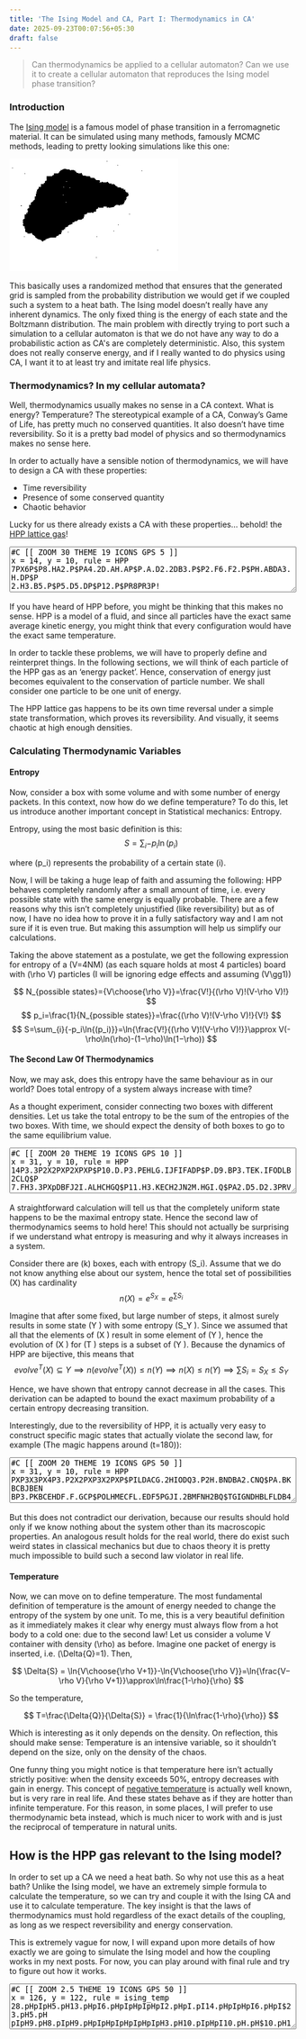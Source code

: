 ```yaml
---
title: 'The Ising Model and CA, Part I: Thermodynamics in CA'
date: 2025-09-23T00:07:56+05:30
draft: false
---
```


> <span style="color: gray;">Can thermodynamics be applied to a cellular automaton? Can we use it to create a cellular automaton that reproduces the Ising model phase transition?</span>

### Introduction
The [Ising model](https://en.wikipedia.org/wiki/Square_lattice_Ising_model) is a famous model of phase transition in a ferromagnetic material. It can be simulated using many methods, famously MCMC methods, leading to pretty looking simulations like this one:

![A simulation of the Ising model using the Metropolis Algorithm, Starting below T_c and finishing above it](/out.gif)

This basically uses a randomized method that ensures that the generated grid is sampled from the probability distribution we would get if we coupled such a system to a heat bath. The Ising model doesn’t really have any inherent dynamics. The only fixed thing is the energy of each state and the Boltzmann distribution. The main problem with directly trying to port such a simulation to a cellular automaton is that we do not have any way to do a probabilistic action as CA's are completely deterministic. Also, this system does not really conserve energy, and if I really wanted to do physics using CA, I want it to at least try and imitate real life physics.

### Thermodynamics? In my cellular automata?

Well, thermodynamics usually makes no sense in a CA context. What is energy? Temperature? The stereotypical example of a CA, Conway’s Game of Life, has pretty much no conserved quantities. It also doesn’t have time reversibility. So it is a pretty bad model of physics and so thermodynamics makes no sense here.

In order to actually have a sensible notion of thermodynamics, we will have to design a CA with these properties:

- Time reversibility
- Presence of some conserved quantity
- Chaotic behavior

Lucky for us there already exists a CA with these properties… behold! the [HPP lattice gas](https://en.wikipedia.org/wiki/HPP_model)! 
<meta name="LifeViewer" content="viewer textarea 30 hide limit /rules/ .rule">
<script src="/js/lv-plugin.js"></script>


<div class="viewer">
    <textarea style="width: 100%; max-width: 100%;" rows="5">
#C [[ ZOOM 30 THEME 19 ICONS GPS 5 ]]
x = 14, y = 10, rule = HPP
7PX6P$P8.HA2.P$PA4.2D.AH.AP$P.A.D2.2DB3.P$P2.F6.F2.P$PH.ABDA3.H.DP$P
2.H3.B5.P$P5.D5.DP$P12.P$PR8PR3P!
</textarea>
    <br>
    <canvas width="560" height="400"><canvas>
</div>

If you have heard of HPP before, you might be thinking that this makes no sense. HPP is a model of a fluid, and since all particles have the exact same average kinetic energy, you might think that every configuration would have the exact same temperature. 

In order to tackle these problems, we will have to properly define and reinterpret things. In the following sections, we will think of each particle of the HPP gas as an ‘energy packet’. Hence, conservation of energy just becomes equivalent to the conservation of particle number. We shall consider one particle to be one unit of energy.

The HPP lattice gas happens to be its own time reversal under a simple state transformation, which proves its reversibility. And visually, it seems chaotic at high enough densities.

### Calculating Thermodynamic Variables

#### Entropy

Now, consider a box with some volume and with some number of energy packets. In this context, now how do we define temperature? To do this, let us introduce another important concept in Statistical mechanics: Entropy.

Entropy, using the most basic definition is this:
$$ S=\sum_{i}{-p_i\ln{(p_i)}} $$

where \(p_i\) represents the probability of a certain state \(i\).

Now, I will be taking a huge leap of faith and assuming the following: HPP behaves completely randomly after a small amount of time, i.e. every possible state with the same energy is equally probable.
There are a few reasons why this isn’t completely unjustified (like reversibility) but as of now, I have no idea how to prove it in a fully satisfactory way and I am not sure if it is even true. But making this assumption will help us simplify our calculations.

Taking the above statement as a postulate, we get the following expression for entropy of a  \(V=4NM\) (as each square holds at most 4 particles) board with \(\rho V\) particles (I will be ignoring edge effects and assuming \(V\gg1\))

$$ N_{possible states}={V\choose{\rho V}}=\frac{V!}{(\rho V)!(V-\rho V)!} $$
$$ p_i=\frac{1}{N_{possible states}}=\frac{(\rho V)!(V-\rho V)!}{V!} $$
$$ S=\sum_{i}{-p_i\ln{(p_i)}}=\ln{\frac{V!}{(\rho V)!(V-\rho V)!}}\approx V(-\rho\ln(\rho)-(1−\rho)\ln(1−\rho)) $$

#### The Second Law Of Thermodynamics

Now, we may ask, does this entropy have the same behaviour as in our world? Does total entropy of a system always increase with time? 

As a thought experiment, consider connecting two boxes with different densities. Let us take the total entropy to be the sum of the entropies of the two boxes. With time, we should expect the density of both boxes to go to the same equilibrium value.

<div class="viewer">
    <textarea style="width: 100%; max-width: 100%;" rows="5">
#C [[ ZOOM 20 THEME 19 ICONS GPS 10 ]]
x = 31, y = 10, rule = HPP
14P3.3P2X2PXP2XPXP$P10.D.P3.PEHLG.IJFIFADP$P.D9.BP3.TEK.IFODLB2CLQ$P
7.FH3.3PXpDBFJ2I.ALHCHGQ$P11.H3.KECH2JN2M.HGI.Q$PA2.D5.D2.3PRV2C.L.BC
EIDHMP$P12.P3.TDBKJNOACDO.LP$PD6.JH3.P3.TICLIGED.JH2BQ$P7.D.A2.P3.PMD
BHEMOAF2AFP$14P3.PR2P3RP5RP!
</textarea>
    <br>
    <canvas width="560" height="400"><canvas>
</div>

A straightforward calculation will tell us that the completely uniform state happens to be the maximal entropy state. Hence the second law of thermodynamics seems to hold here! This should not actually be surprising if we understand what entropy is measuring and why it always increases in a system. 


Consider there are \(k\) boxes, each with entropy  \(S_i\). Assume that we do not know anything else about our system, hence the total set of possibilities \(X\) has cardinality
$$ n(X)=e^{S_{X}}=e^{\sum{S_i}} $$

Imagine that after some fixed, but large number of steps, it almost surely results in some state \(Y \) with some entropy \(S_Y \). Since we assumed that all that the elements of \(X \) result in some element of \(Y \), hence the evolution of \(X \) for \(T \) steps is a subset of \(Y \). Because the dynamics of HPP are bijective, this means that
$$ evolve^T(X) \subseteq Y \implies n(evolve^T(X))\leq n(Y) \implies n(X) \leq n(Y) \implies \sum {S_i}=S_X \leq S_Y $$

Hence, we have shown that entropy cannot decrease in all the cases. This derivation can be adapted to bound the exact maximum probability of a certain entropy decreasing transition.


Interestingly, due to the reversibility of HPP, it is actually very easy to construct specific magic states that actually violate the second law, for example  (The magic happens around \(t=180\)):

<div class="viewer">
    <textarea style="width: 100%; max-width: 100%;" rows="5">
#C [[ ZOOM 20 THEME 19 ICONS GPS 50 ]]
x = 31, y = 10, rule = HPP
PXP3X3PX4P3.P2X2PXP3X2PXP$PILDACG.2HIODQ3.P2H.BNDBA2.CNQ$PA.BKBCBJBEN
BP3.PKBCEHDF.F.GCP$POLHMECFL.EDF5PGJI.2BMFNH2BQ$TGIGNDHBLFLDB4D.FLDOD
FBH.B.LQ$PA2BAGMEDAJGB4PTLH.BMGDIEKJGQ$TABLAKA.AFHDJQ3.PONFAF2.AOB.HQ
$TIA.A.GCENHNCP3.TBIHI2A.HAM2BQ$P.J.BANJH3AJQ3.P.HAOG2.EKENFQ$2PRPR4P
RP2RP3.2PR2PR8P!
</textarea>
    <br>
    <canvas width="560" height="400"><canvas>
</div>

But this does not contradict our derivation, because our results should hold only if we know nothing about the system other than its macroscopic properties. An analogous result holds for the real world, there do exist such weird states in classical mechanics but due to chaos theory it is pretty much impossible to build such a second law violator in real life.

#### Temperature

Now, we can move on to define temperature. The most fundamental definition of temperature is the amount of energy needed to change the entropy of the system by one unit. To me, this is a very beautiful definition as it immediately makes it clear why energy must always flow from a hot body to a cold one: due to the second law! Let us consider a volume V container with density \(\rho\) as before. Imagine one packet of energy is inserted, i.e. \(\Delta{Q}=1\). Then,

$$ \Delta{S} = \ln{V\choose{\rho V+1}}-\ln{V\choose{\rho V}}=\ln{\frac{V−\rho V}{\rho V+1}}\approx\ln\frac{1-\rho}{\rho} $$

So the temperature,

$$ T=\frac{\Delta{Q}}{\Delta{S}} = \frac{1}{\ln\frac{1-\rho}{\rho}} $$

Which is interesting as it only depends on the density. On reflection, this should make sense: Temperature is an intensive variable, so it shouldn’t depend on the size, only on the density of the chaos.

One funny thing you might notice is that temperature here isn’t actually strictly positive: when the density exceeds 50%, entropy decreases with gain in energy. This concept of [negative temperature](https://en.wikipedia.org/wiki/Negative_temperature) is actually well known, but is very rare in real life. And these states behave as if they are hotter than infinite temperature. For this reason, in some places, I will prefer to use thermodynamic beta instead, which is much nicer to work with and is just the reciprocal of temperature in natural units.

## How is the HPP gas relevant to the Ising model?

In order to set up a CA we need a heat bath. So why not use this as a heat bath? Unlike the Ising model, we have an extremely simple formula to calculate the temperature, so we can try and couple it with the Ising CA and use it to calculate temperature. The key insight is that the laws of thermodynamics must hold regardless of the exact details of the coupling, as long as we respect reversibility and energy conservation.

This is extremely vague for now, I will expand upon more details of how exactly we are going to simulate the Ising model and how the coupling works in my next posts. For now, you can play around with final rule and try to figure out how it works.

<div class="viewer">
    <textarea style="width: 100%; max-width: 100%;" rows="5">
#C [[ ZOOM 2.5 THEME 19 ICONS GPS 50 ]]
x = 126, y = 122, rule = ising_temp
28.pHpIpH5.pH13.pHpI6.pHpIpHpIpHpI2.pHpI.pI14.pHpIpHpI6.pHpI$23.pH5.pH
pIpH9.pH8.pIpH9.pHpIpHpIpHpIpHpIpH3.pH10.pIpHpI10.pH.pH$10.pH10.pI7.pI
pHpI4.pHpI12.pHpI2.pH5.pHpIpHpIpHpIpHpIpH4.pI3.pI5.pIpH2.pIpH4.pI.pI.
pI.pIpH$7.pH13.pH26.pIpHpIpH2.pIpH4.pIpHpIpHpIpHpIpHpIpHpIpHpIpHpIpHpI
pH5.pH2.pIpH10.pI$4.pHpIpH7.pH11.pHpI3.pIpH4.pIpH9.pHpIpHpI.pIpH7.pHpI
pHpIpH.pHpIpHpIpHpIpHpIpHpIpH8.pIpH2.pI$4.pIpH3.pH20.pIpHpI14.pHpI.pI
pHpI.pI.pIpH9.pHpIpHpIpHpIpHpIpH.pHpI5.pIpHpIpH.pHpIpH3.pHpIpH$4.pHpI
pHpI9.pIpHpIpH.pH10.pIpH.pH.pHpI2.pHpIpHpIpHpIpH.pHpIpHpIpH.pHpIpHpI
6.pHpIpHpIpHpIpHpIpHpI3.pI3.pIpHpIpHpI.pIpH.pH2.pIpHpIpH$5.pHpIpH6.pI
pHpIpHpIpHpIpHpI4.pH4.pIpHpI5.pI.pIpHpIpH4.pI7.pI7.pIpHpIpHpIpHpIpH.pH
pIpHpIpHpI2.pHpIpHpIpHpIpHpI5.pIpH.pH$12.pHpI.pIpHpI3.pIpH10.pIpH5.pH
pIpHpIpHpIpH18.pIpHpIpH.pHpIpH2.pI2.pH4.pIpHpIpHpIpHpI3.pIpHpIpHpIpHpI
pH$12.pIpH.pHpIpHpI2.pHpIpHpIpH2.pIpH3.pHpIpH4.pIpHpIpHpI2.pHpIpH14.pI
pHpIpH2.pIpHpIpH2.pIpH.pHpIpHpIpH.pHpIpHpIpHpIpH2.pIpHpIpH.pH$5.pI2.pH
pIpH.pHpIpH.pHpI4.pHpI2.pHpI4.pHpIpHpIpH.pH8.pIpHpI6.pHpI7.pIpHpIpHpI
pHpIpHpI2.pHpIpHpIpHpIpHpIpHpIpHpIpHpIpHpI4.pHpI$7.pHpIpHpI2.pHpIpHpI
4.pHpIpH2.pIpHpIpH.pH2.pIpHpIpHpI3.pI5.pIpH13.pH.pHpIpHpIpH.pHpIpHpI.
pIpHpIpHpIpHpIpHpIpHpIpHpIpHpIpH3.pHpIpHpI$5.pIpH2.pIpH.pHpIpHpI4.pHpI
pHpI2.pHpIpHpI2.pHpIpHpIpHpIpHpIpH12.pI4.pH2.pIpHpI3.pIpHpI.pI2.pH.pH
pIpHpIpHpI.pIpHpIpHpIpHpI.pI.pIpHpIpH.pH$6.pIpH.pHpIpHpIpHpIpHpI.pI.pI
pHpIpHpIpHpIpHpIpH5.pHpIpHpI9.pIpHpI3.pI5.pIpHpIpH.pHpI.pIpHpIpH3.pHpI
pHpIpHpIpHpIpHpIpHpIpHpI2.pHpIpHpIpHpIpHpI$8.pHpIpHpIpHpIpHpIpHpIpHpI
pHpIpHpIpH.pHpIpHpIpHpI3.pIpHpIpH3.pHpIpHpI2.pHpI2.pH4.pIpH.pH4.pI.pI
pHpIpH3.pHpIpH.pHpIpHpIpHpIpHpIpHpIpH2.pIpHpIpHpIpHpIpH$3.pH4.pIpHpIpH
.pHpIpHpIpHpIpHpIpHpIpHpIpHpIpH2.pI4.pHpIpHpI5.pIpH4.pI.pI.pIpH.pHpI
6.pH.pHpIpH4.pIpHpIpHpIpHpIpHpIpHpIpHpI.pI3.pIpHpIpHpIpH$3.pI2.pH.pH.
pHpIpHpIpHpIpHpIpH.pHpIpHpIpHpI10.pH5.pHpIpH6.pI2.pH3.pH.pH3.pH4.pIpH
pI2.pHpIpHpIpHpIpHpIpHpIpH.pHpI4.pHpI.pIpHpI.pIpH$2.pIpH2.pI3.pI.pI.pI
pHpIpHpIpHpIpHpIpHpI2.pHpIpH6.pI4.pHpIpHpIpHpI3.pIpHpIpHpI9.pI2.pH.pH
pI.pI.pIpHpIpHpIpHpIpHpIpHpIpHpI.pIpHpIpH.pH.pHpIpHpI.pI$.pIpHpIpH.pH
pI.pIpHpIpHpI.pIpHpIpHpIpH4.pI2.pHpI.pIpH5.pH5.pHpIpH3.pHpIpHpIpH10.pI
pHpIpHpI.pIpHpIpHpIpHpIpHpIpHpIpHpIpHpI12.pHpIpH$.pH.pHpI.pIpH2.pIpHpI
pHpIpHpIpHpI.pIpHpI.pI.pIpHpIpHpIpHpIpHpI.pI6.pHpIpHpI2.pHpIpHpIpHpIpH
7.pHpIpHpIpHpI2.pHpIpHpIpH.pHpIpHpIpHpI$3.pI5.pIpHpIpHpIpHpIpHpIpHpIpH
pIpHpIpHpIpHpIpHpIpHpIpHpIpH6.pI.pI9.pIpHpI4.pH4.pIpHpIpH.pHpIpHpI2.pH
pI.pI.pIpH11.pH$.pH.pH3.pHpIpHpIpHpIpH4.pIpHpIpHpIpHpIpHpIpHpIpH2.pIpH
7.pHpIpHpI.pI.pI.pI2.pHpI4.pHpIpH.pH2.pIpH2.pIpHpIpHpIpHpIpH3.pHpIpHpI
10.pHpI$.pIpHpI.pIpHpIpHpIpHpIpHpIpH2.pIpHpIpHpIpHpIpH2.pIpHpI6.pH6.pI
pHpI3.pIpH3.pHpI5.pI.pI2.pHpIpHpIpHpIpHpIpH.pHpIpH.pHpI.pIpHpIpHpI6.pH
pI$.pHpIpHpI.pIpH.pHpIpH.pHpI3.pIpHpIpHpIpHpI2.pHpI14.pHpIpHpI5.pI.pI
7.pI2.pHpIpHpIpHpIpHpIpHpI.pI.pI2.pH.pHpIpHpIpH3.pH$.pIpHpIpH.pHpIpHpI
pH2.pI3.pIpHpI.pIpHpIpHpI7.pI3.pI3.pI.pIpH.pHpI2.pH5.pHpI.pI5.pIpHpIpH
pI.pI2.pH3.pHpI3.pI2.pHpI2.pH7.pH$.pHpI3.pIpHpIpHpI2.pH2.pIpHpIpHpIpH
pIpHpIpHpI3.pI3.pIpHpI4.pH.pH.pHpIpHpI11.pIpH7.pHpIpHpIpH2.pIpH.pHpIpH
pIpH.pHpI.pI.pIpHpI5.pIpH$.pIpHpI2.pHpI2.pH3.pH2.pIpHpI.pIpHpIpHpIpH
2.pIpH4.pIpHpIpHpI.pIpHpIpHpI.pIpH3.pH6.pIpHpI9.pIpHpIpH.pHpI.pIpH.pH
pI.pIpHpIpH2.pIpH2.pI$.pHpIpHpIpHpIpH4.pIpHpIpHpIpHpIpHpIpHpIpHpI.pI
2.pHpI.pI.pIpHpIpHpI.pIpHpIpHpIpHpI5.pI.pI11.pI3.pIpHpIpHpIpHpIpHpIpH
pI.pIpHpIpHpIpHpI.pIpH$.pI2.pH.pHpIpHpIpH.pHpIpHpIpH2.pIpHpIpHpIpHpIpH
2.pIpHpIpHpIpHpIpH.pH3.pHpI.pI.pI4.pH2.pI12.pH.pHpI.pI.pIpHpIpHpIpHpI
pHpIpHpIpHpIpHpIpHpIpHpI$5.pHpIpHpIpHpI.pIpH.pHpIpH.pHpIpHpIpH5.pHpI
2.pHpIpHpI3.pIpHpIpH11.pHpIpHpIpHpIpHpI5.pI.pIpHpI3.pIpHpIpHpIpHpI.pI
pHpIpHpIpHpIpHpIpH$2.pHpI2.pHpIpHpIpHpI3.pI4.pHpIpH3.pH3.pH.pHpI.pIpH
4.pIpHpIpH12.pIpHpIpHpIpHpI5.pIpHpIpHpI2.pH2.pIpH2.pIpHpIpHpIpHpIpHpI
.pI4.pH$2.pI.pI2.pHpIpH5.pH7.pHpIpHpI3.pIpHpIpH3.pH4.pIpH3.pHpI10.pHpI
pHpIpH6.pIpHpIpH.pH3.pHpIpHpIpHpIpHpIpHpIpHpIpHpIpH2.pIpHpI$3.pIpHpI.
pIpHpI3.pIpHpIpHpIpH4.pIpHpIpHpIpHpI2.pH4.pIpHpI3.pI2.pHpIpH7.pHpI3.pI
3.pI4.pHpIpHpI.pI.pI.pI.pIpHpIpHpIpHpIpHpIpH6.pIpH$3.pHpIpH.pHpIpH2.pI
pHpIpHpIpHpIpHpI2.pH.pHpI2.pH7.pHpIpHpIpH4.pIpHpIpHpI13.pIpH2.pI.pIpH
.pHpIpHpI.pIpH.pHpIpH2.pIpHpI7.pIpHpI$4.pHpI.pIpHpIpHpIpHpIpHpIpHpIpH
.pH4.pIpHpI.pI3.pI3.pIpHpIpHpI5.pI.pI6.pH7.pHpI.pIpHpIpHpI.pIpHpIpHpI
pHpIpHpIpH3.pHpIpH7.pHpIpHpI$8.pI3.pIpHpIpHpIpH16.pI2.pH2.pIpH3.pH.pH
pIpHpI2.pHpIpHpI.pIpHpI3.pIpHpIpH2.pI8.pHpIpHpI6.pH7.pHpIpHpI$.pI.pI
4.pHpIpHpIpHpIpH.pHpIpH9.pH4.pIpH.pHpI4.pH.pHpI.pIpHpIpHpIpH3.pH2.pI
11.pI3.pIpHpIpHpIpH2.pI.pIpH5.pH5.pHpI$6.pI.pI.pIpHpIpHpIpHpIpHpIpHpI
6.pHpI.pI4.pHpIpH3.pHpIpHpIpH5.pH.pH6.pIpH9.pH4.pIpHpIpHpI2.pH.pHpI
11.pIpH$6.pH3.pHpIpH.pHpIpHpIpH8.pI7.pIpH.pH2.pIpHpIpHpI7.pI3.pIpHpIpH
pI9.pI5.pI.pI6.pH2.pIpH.pHpIpHpI2.pH$2.pI5.pI2.pHpIpHpIpHpIpHpIpH4.pI
pH3.pHpI2.pH.pH2.pI2.pHpIpHpIpHpI8.pHpI.pIpH6.pI2.pHpIpHpI4.pH6.pIpHpI
4.pHpIpH2.pIpHpI$8.pHpIpHpIpHpIpHpIpH6.pIpHpIpH.pHpI3.pIpHpI7.pIpH3.pH
6.pI2.pHpIpH5.pHpIpHpIpHpIpHpI4.pHpIpH4.pIpH4.pIpHpI.pIpHpIpH$.pH5.pH
pIpH.pHpIpHpI.pI2.pHpI.pIpHpIpH2.pIpHpI3.pIpHpI4.pHpI.pIpH.pHpIpHpIpH
pIpHpIpH10.pIpHpIpHpIpHpIpHpI3.pIpH5.pH3.pH5.pHpIpH$.pI6.pHpI.pIpHpIpH
4.pIpHpIpHpIpH3.pHpIpHpI3.pIpH2.pIpHpIpHpI3.pIpHpIpHpIpHpIpHpI8.pHpIpH
pIpH10.pIpHpIpH2.pIpHpIpHpIpHpIpHpI2.pHpI.pIpH$7.pHpI.pIpHpIpHpIpH.pH
pIpHpIpHpIpHpI3.pIpH.pH.pH2.pIpHpIpHpIpHpI2.pHpIpH.pH2.pIpHpIpH6.pIpH
pIpHpIpH2.pIpH3.pHpIpH3.pH2.pIpHpIpHpI2.pHpIpH$.pI2.pH2.pI2.pHpIpHpIpH
pI2.pHpIpHpIpHpI4.pHpI6.pHpIpHpIpH3.pHpIpHpI.pI3.pIpH6.pIpHpIpHpIpHpI
2.pHpI.pIpHpIpHpI.pI3.pIpHpIpH.pHpIpH$4.pI3.pIpHpIpHpIpHpIpHpIpHpIpHpI
7.pIpH3.pH4.pIpHpI5.pIpHpI.pI8.pHpIpHpIpHpIpHpIpH2.pIpH2.pIpHpIpHpIpH
.pH2.pIpHpI.pIpH$2.pHpIpH2.pIpHpI3.pIpHpIpHpI.pI7.pIpH3.pH2.pIpH.pHpI
pH2.pIpHpIpHpIpH.pH.pH.pHpI2.pHpIpHpIpHpIpHpIpH2.pIpHpIpHpIpHpIpHpIpH
pIpHpIpHpIpHpIpHpIpHpI7.pI$4.pI.pIpHpIpHpI3.pIpH.pH3.pH3.pHpIpH.pHpI
8.pHpI3.pIpHpI3.pIpHpIpHpIpH2.pIpHpI.pIpHpI5.pI3.pIpHpIpHpIpHpIpHpIpH
pI.pIpHpIpHpI6.pH2.pI$4.pH3.pHpIpHpI.pIpHpIpH2.pIpH6.pI.pI.pI4.pH2.pI
pH.pHpIpH3.pHpIpH3.pHpIpH2.pIpHpIpHpIpHpI2.pH5.pHpIpH2.pI2.pHpIpHpIpH
pIpH$4.pIpH2.pIpHpI2.pHpIpHpI9.pI9.pI3.pI3.pIpH.pHpIpHpIpHpIpHpIpHpIpH
pIpHpIpH.pHpIpH.pHpI3.pIpHpIpH.pH.pHpI2.pHpIpHpIpH5.pH$.pKpJpKpJpKpJpK
pJpKpJpKpJpKpJpKpJpKpJpKpJpKpJpKpJpKpJpKpJpKpJpKpJpKpJpKpJpKpJpKpJpKpJ
pKpJpKpJpKpJpKpJpKpJpKpJpKpJpKpJpKpJpKpJpKpJpKpJpKpJpKpJpKpJpKpJpKpJpK
pJpKpJpKpJpKpJpKpJpKpJpKpJpKpJpKpJpKpJpKpJpKpJ$PDH2IA.MHNAK2JH.O2.CJA
ELIMK.KJOAOGB2ACMDOCGJE3.LIAKD.DBIHDAHLDGM.DH.F.GDOAKD2COFLBLCBH2AJFI
FIMBA.D.BP$PF.FDNFJB.INFMKAJCIB.NDHEG2KDAHIBHDHNLFH3BCAJAJIAKIG2A.C2.
N.LN.DJGFBHL2E.ALJ.BDBDCIBLFCJHB.FIDJHLBABP$PK.ADAHDFG.2JNLOFH2AM.EIB
MDJIAHFMLDHEIBJLBHLHLIH2EBHMAFNOCB2A2DA.LFMHAJD2JAGJFIMNGFMEIBDFEBJDM
.FLB.ANP$P.C.AHCKABIFILILC.GKN.DEMHI.B.AJABFBFLHNB.AJFLDH.H.F.DFNHCLN
O.D.HJN.GCDL.D2K.GH.JHMD.DMBEHLANI.BGCDJDP$PGDC.GODAINDH.ADLAFOBNDOCG
.CABA.JB2HLF.KANMFCB.ANHCLMOBK2CEH.J.EAJML.J.ELFLIDKLH.A2B3DK2.DMBAJO
IEH.EP$PI2CFEHBCLHAI.B.HDILMI.GNJHCDJEJB2KN2CA3HDFO2.ADCHKCIECBGHDJHJ
BMKHJAKL.LHFDICGFCAOLADB2IDBLEC2B2.JMGP$PDE.H.DCKMKDJDGICMCKA.2CH.CID
HEKDFE.DAFOMBDGHIM.D.MOBADAJIEJ2AJD.OBLDJCI.NCLFKCLH2ABK2BNENMIHIKNJ.
DIJP$PKNIHFK.DALCN2CBN.LKMDIM2NBD.2EACEA.2BC.IDB2AL2.LAMOLCD.ILFIAEAK
OC.F.HJAJ.NEDEA2.E.ABJF.C.HEF.KHOGBHIP$PFIGOCKMLB.LEFIHENABNEC.L2.OH.
NHD2LDK.BABAHBDM2HIJ.2L.A2L2.MIE.NONK2BO.N2LBL.HAL.GKCEC2.AMCDKGBDAGF
BMP$PG.DEKNA.KDI.DHEMDJC2I.MA.IHALALEBFDLK.HLCDAG.E.IKO.LNHA2IADFHF2B
D.NDHCIBMFCEDG.HKJCHCAJ.ADFKALAGEHG.P$PL.AHAC.AEJIBNFI.HJEHOJ2B2AJKBO
JLAB.HBJEJI.EM.2CKBIAKLBKDHKGNBEA2HDBD2AJDHFB2.CLK.FK.BLCAIEAEILDAJ2E
.P$PH2GFA2LA.EHLB.JA.MIMLEBCBNANJ.C.AJIBGACD2M.CBJDLAFNHJHJ.L2.IOK.B.
LGLOM.IF.JH2FIBLD.IKG.H.KCJ2OHDBKMAP$PIHNH2.E2.LN2MALADLADCBHB2CA2DAG
LN2GEALHC3.AGLGE.A.EHLIAFOEMG.DK.HGH2LJFNDBHDHKMBAJDILKHFC2.B.HMFBGJP
$PDEF.BECLJBHNGB.HF2.JB.FBFI2.AKHLBCEDLJ.D.CBIDJCDK.NOHDFE.HB2ABM2JKE
LBC.DAHGABFNFJMABIEIADFBHDIK.CBO.P$PBLGELBCFHCF.D2.KBABDCF2DBJBAGA2.A
J.IDJBFH.IBECB.O.BJFAHFA.B.DN.DA.HI.FDI.H2JBA.IFCLAJN.BM.EH.ILKB2GIP$
PEMBDBD3.AHC2LB.BFGNIHABEJBHEJONMHJFEA.IJHL.O.DGIH.CJEKEHJ2BFDAH2LIAD
BILK2.H.BCFNHBNIJDBA2LBIBGMHLKLP$P.AODFCJLBH.DE.LF.2AHBHKIAMDF.BJBFOJ
.MH2.2AD2ADMAED2F.GHLBCELBJ2HEJBOAK2IJHIL.ACK2CFLJFN2DHK2MCDI.2MEP$PM
KDGCOBJG.HMAN.BJMGLBE.I2F.2I.BEFANLCO.C.BFHJCGBFIGBLILBHMBLB.AGE.A2.M
2CJONCHJLFJ2B.EHAE2.F2BLDBM2FHP$PAF.AFKLHEKAI.FLJMAJBME2DGAE2D.BDALIF
AEJCNEGEGD2KH.BAIF.DCHIAEABFN2.LOJBCNLKDELJ.IDIKNFALDIDGEAL.B.K.P$PGN
KAIKION2.NFHLBF2.H2J.BHBIDKM.L.AFJCMIH.CHMIABH.MDJ.H.BA.EIBMLIEIDBDCN
F.HJFI2ANM2NO.2D.HA.LDEHFEGD.P$P.HBNMGNGDKA.FE2H.LE2BOCJI.2FKAOMGBGBJ
ODCOMF.AB.EHIBJL.ICN.HN3DKDHEKFMI2AOCLC.LBGO.KECNI2.GLK.ALDJAMP$PHO.D
K2.MBINADJH2BEL.DBLD2BD.EA.2EGDGH2JGO.JKDG.KFJL2I.OLEDIAGHJACLH2B3DJ.
DOAO.M.MIDIDINDIKAIDC2NDMFP$PD.HAKA2.CDEA.2DN2.OE.DFLN.AIBCHLCIJ.O.OG
ILJA.HEB2.DE2C.JBI.2JMD2KHJKBFHCBILGNILJI2HMC.HELDJBE.NDGHFDP$PBFB2DF
EBM.AD.2HJ.DNFHFKJ.FB2DJBNEF.AL2HFHLCGFCOLNCFDAE.IL2.ML3D.DIAHBHFNIFL
B2.H2BIFAG2HADIMJCHCMBHJP$PNDB2.JADNGMEILNA2DCFBI.HE.EBFD2BMCH2.KCJNB
NBJBHBK.IH.EHK.BEDJEFJ2.FOIGJCH.MFEOHKICEC.HNKA.OLNKHALCM.P$PNG.EACL
2NHCFN2LF.FBDFD2.2LK2.F.BEK2CFJCB.GB.F2.BIBOD2.I2NI.GOJ.NLFHCFC.I.HMK
EIDFCEHALJCEDNDI.EFGICECP$PCJDM.O.DJDBMN2.OJHOAH2.F2.C.I.BMCDKMHCKHNI
C2JBHADFNCADLI.J2EHCKBHA3.CDHJI.2H.A.IC2GAGHL.JFEHJEL.DJAP$PA.ACGBHJD
FGC.OF2.GCDAE2BHCFJKBJFHLM2BK2JGAIH2FHCGHALHGHALHMLDHEHG3LIFBKGIBC.DH
IEMIBIOAHIKFMJL.2HMHDP$PCLJALA2.BAEGI3KENHEOJNDJMKLIFNFGHDKAH2.H2FIHJ
AFCEHK2DHK.HD2COAIKMIMEDAHFMI2ABD.N.IFAICF.ELBFAIKL.2FP$P2.HCAFMBFAB
2.BMNCMBLHJB.G.N.CHFLF.F.BDKE2LJDAMKNJBC.DB.D.DBCJLHL2D.CKM.BI.LM2HLF
JHA2C.KIGCHAOBHMK.C.P$P2FMCJEL.GHJNBH2F2BLJAE.A.C.HA.AE3A.MJMICBEDFL
2HFB2.LANEFEHLCHMLG.JADAHOCBFDNHIC2DFH.HM.A.J.IGFEHNF.P$PBCGDFOH.FA.D
EBCNDH3EB2.FMBLHBLKH2AJ2AJ.HF.CGAJLE2ADHEGEJFLEBEH.JL.OLNIC.E2HAJC.BJ
C.D.FD.GABC2MCMIABP$PBHN.CFAJ.HLOEKEBLMFICIECHIJI2HJ2HDJ.F.IDND2BEH2N
DAM.EFHBLCFJC.HE.BHB.HLILJDG.EAKDKGNJCLFGEAHEKDK.KACP$PNAF.BLA.AKBFH.
JFNLHLF.EFKCOIHCJAFLNECAOBKHFIJLAFH.BNAFLADJ2.2COAH.KALDJALCEDKLIGAFN
OAHGI.G3IEB.HLHMP$P2FANDJ2HABMJGLACEA.DBMNAEN2.LBA3BCBMHLFMLK2.JKFHIG
IEJDLCJFBH.FJDMIN2G2HIDHO2CJOJL2EMIN.AKD.A.BLE.DGP$PNDBDH.ADJB2KCHIAH
DGH2BHJ.IHNAB2.KCE.J.OBKI.L.BM.CHDBKDEDADHCFAJFBJCD.HL2CHJDAFCANECLI
2K2JKJBOIMHK2ANP$PJC3DFDLNKALCGAKHJDABA.CHM.JBDB2DFKIFDF2AKCACNHE2MAE
MCH.IBCMDF2.G.BHCM.B.C.JHEADFIBC2.EDNHFDF2GL.2AFP$PGLHIKIEOF.L.L2.OJ
3.AMCJHL.LHF2HC.ILDHGHLA2HNE.B.AHG.EBLHCB.LBHJN.B2IALABGEAIDCEIEHF.JK
ID2LHC.HFLM2LP$P.GAJKALBFIHDL.LJM.D2EIEBNDCLDGACFBIDMJK.ID.FMJL.I2L.H
CA.2BOE2J.2ALOAJ.DFDLHKBK2F.AC.CEHCIKAEL.FINEFAP$P.AM2KAJB.GKEBKEI.NI
B.B2.NE.GJF.IB2H.DF.EHIHI.HDG.MHBHJBJ2L.ABHMHAB.2KAFB2.HCHJHJB.E2HL2H
.HL2A.2AHKAHP$PGBA3JDAHE2DA.DJFNHNJID.J2CFE.NGAKFLKI.LIED.EBHIOKAEFC.
HCI.HLANB.ADKEINANAHC.JHE2DEBH2A2.LACF2ECHKEHP$PBAIAHLMA.2E.2CE2DA.KJ
D2BFHI.BDHNEAHEFIHFOF2HNBHB.CJGH2JK2IAG.BHBGEI.NB.DIANJDLO2FEHCA2CDLJ
MABAFABGKDP$PH2A2BFHAM3ACGDHDOJH2DI2BC.CAIND.HOG2KLJDFKHJ2.CA.BJ.G2CJ
NJE2.FLNE3BKNKBA.CAIODEDACA.IELBLHMBHBDBJFP$PCAOIBHNOKEKN.NFGDHKBGHKA
2CEJL.A2DCFH.HA3BHBAHCLJNACFKCAL.GFD.NHIJM2IM2F.DH.AGFALKHK2CDFKANHEB
.IFBJLP$P.I.GNM.BDM.JBALID2.LAN.KEKB2DIA.ANFADHBLMF.BLK2.JHFMAEOBDIAC
A2.EG2.F.M.BM.J.CAD2AGEJC2D2.D2ECHDJMBALP$PAIB.FKBJ.HI.AHJLA.NHE.GHJE
ALM.KJLB.ICDL.L2J2.B2DBJC2NMBD2HEBHBKNCBH.MJKAGBLD2.NBKGFEDKBGF.IKBIL
FM.A.P$PF.LD.A.ALFICD2JLFEDABHLE2HCK.DNJLHD.2A.BG3BEMDIAML2AL2HIAL.LB
F.DLHA2FAHJILIEB.ICLALE.CL.BHMACELEBNKX5PX2P2X6P$POI2D2AIEHLBLBHBC.ID
.E.ECE2BG.KLJMODGNLFMB2.AB.A.EHBEIACBEMBFCMJEMALK.HGDJENJ.AIE.O.F2CAH
MFMKB2IELEHD3.K2NAJD2.2AD2.P$POBDCECLILO.MBDGDE.LEICKHF2ANCFHBH.A.NA.
BLIFNCEOJF2JNI2FHJBGABIEA.MILH.DCBNE.2M.D.K2NL2.OM.H2KDBKBDJER4P.R2P
2R6P$PCBHLD.BE.LNL3DKMLEGNAMLHCAJO.N2.DBMAMACOB.A.HBEF2LA.EDAMCHCG2.B
FNA2H2.J.FHM2HAMN.NBFDJ.2HD.HN2HIANBP3.TMQ$.101P3.PBP$105.PHP$105.TBQ
PXPXPX4PX2PX3P$105.PLKJEDEJCDJ2AE4.NP$105.THQPRPRPB4PR2PR3P$105.PJP4.
P.P$105.PJP4.PGP$105.PGP4.THQ$105.P.P4.PB3P2X$105.P.P4.PDKJEAE6.pI$
105.T.Q4.PJ3P2R$105.P.P4.PBP$105.THQ4.PJP$105.P.P4.PBP$105.3P4.PGP$
112.PJP$112.PHP$112.PBP$112.PJP$112.T.Q$112.3P!
</textarea>
    <br>
    <canvas width="560" height="400"><canvas>
</div>
